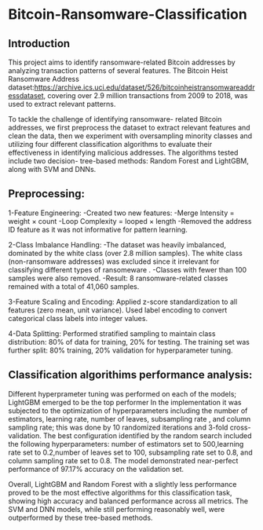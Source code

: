 # Bitcoin-Ransomware-Classification
## Introduction
This project aims to identify ransomware-related Bitcoin addresses by analyzing transaction patterns of several features. The Bitcoin Heist Ransomware Address dataset:https://archive.ics.uci.edu/dataset/526/bitcoinheistransomwareaddressdataset, covering over 2.9 million transactions from 2009 to 2018, was used to extract relevant patterns.

To tackle the challenge of identifying ransomware- related Bitcoin addresses, we first preprocess the dataset to extract relevant features and clean the data, then we experiment with oversampling minority classes and utilizing four different classification algorithms to evaluate their effectiveness in identifying malicious addresses. The algorithms tested include two decision- tree-based methods: Random Forest and LightGBM, along with SVM and DNNs.

## Preprocessing: 

1-Feature Engineering: 
-Created two new features:
-Merge Intensity = weight × count
-Loop Complexity = looped × length
-Removed the address ID feature as it was not informative for pattern learning.

2-Class Imbalance Handling:
-The dataset was heavily imbalanced, dominated by the white class (over 2.8 million samples).
The white class (non-ransomware addresses) was excluded since it irrelevant for classifying different types of ransomeware .
-Classes with fewer than 100 samples were also removed.
-Result: 8 ransomware-related classes remained with a total of 41,060 samples.

3-Feature Scaling and Encoding:
Applied z-score standardization to all features (zero mean, unit variance).
Used label encoding to convert categorical class labels into integer values.

4-Data Splitting:
Performed stratified sampling to maintain class distribution:
80% of data for training, 20% for testing.
The training set was further split: 80% training, 20% validation for hyperparameter tuning.

## Classification algorithims performance analysis: 

Different hyperprameter tuning was performed on each of the models; LightGBM emerged to be the top performer In the implementation it was subjected to the optimization of hyperparameters including the number of estimators, learning rate, number of leaves, subsampling rate , and column sampling rate; this was done by 10 randomized iterations and 3-fold cross-validation. The best configuration identified by the random search included the following hyperparameters: number of estimators set to 500,learning rate set to 0.2,number of leaves set to 100, subsampling rate set to 0.8, and column sampling rate set to 0.8.
The model demonstrated near-perfect performance of 97.17% accuracy on the validation set.
 
Overall, LightGBM and Random Forest with a slightly less performance proved to be the most effective algorithms for this classification task, showing high accuracy and balanced performance across all metrics. The SVM and DNN models, while still performing reasonably well, were outperformed by these tree-based methods.

